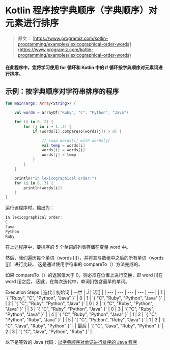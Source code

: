 # Kotlin 程序按字典顺序（字典顺序）对元素进行排序

> 原文： [https://www.programiz.com/kotlin-programming/examples/lexicographical-order-words](https://www.programiz.com/kotlin-programming/examples/lexicographical-order-words)

#### 在此程序中，您将学习使用 for 循环和 Kotlin 中的 if 循环按字典顺序对元素词进行排序。

## 示例：按字典顺序对字符串排序的程序

```kt
fun main(args: Array<String>) {

    val words = arrayOf("Ruby", "C", "Python", "Java")

    for (i in 0..2) {
        for (j in i + 1..3) {
            if (words[i].compareTo(words[j]) > 0) {

                // swap words[i] with words[j[
                val temp = words[i]
                words[i] = words[j]
                words[j] = temp
            }
        }
    }

    println("In lexicographical order:")
    for (i in 0..3) {
        println(words[i])
    }
}
```

运行该程序时，输出为：

```kt
In lexicographical order:
C
Java
Python
Ruby
```

在上述程序中，要排序的 5 个单词的列表存储在变量 word 中。

然后，我们遍历每个单词（words [i]），并将其与数组中之后的所有单词（words [j]）进行比较。 这是通过使用字符串的 compareTo（）方法完成的。

如果 compareTo（）的返回值大于 0，则必须在位置上进行交换，即 word [i]在 word [j]之后。 因此，在每次迭代中，单词[i]包含最早的单词。

<caption>Execution Steps</caption>
| 迭代 | 初始词 | 一世 | Ĵ | 话[] |
| --- | --- | --- | --- | --- |
| 1 | `{ "Ruby", "C", "Python", "Java" }` | 0 | 1 | `{ "C", "Ruby", "Python", "Java" }` |
| 2 | `{ "C", "Ruby", "Python", "Java" }` | 0 | 2 | `{ "C", "Ruby", "Python", "Java" }` |
| 3 | `{ "C", "Ruby", "Python", "Java" }` | 0 | 3 | `{ "C", "Ruby", "Python", "Java" }` |
| 4 | `{ "C", "Ruby", "Python", "Java" }` | 1 | 2 | `{ "C", "Python", "Ruby", "Java" }` |
| 5 | `{ "C", "Python", "Ruby", "Java" }` | 1 | 3 | `{ "C", "Java", "Ruby", "Python" }` |
| 最后 | `{ "C", "Java", "Ruby", "Python" }` | 2 | 3 | `{ "C", "Java", "Python", "Ruby" }` |

以下是等效的 Java 代码：[以字典顺序对单词进行排序的 Java 程序](/java-programming/examples/lexicographical-order-words "Java program to sort words in lexicographical order")